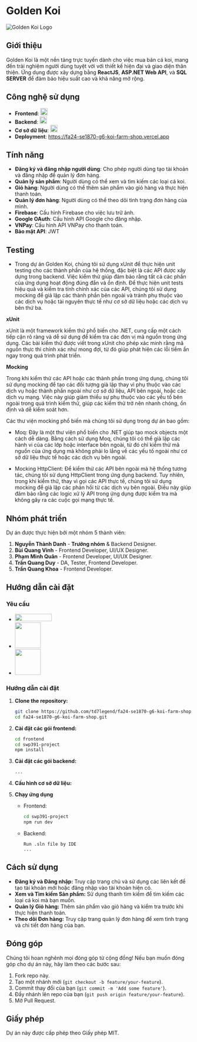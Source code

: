 
# Golden Koi

![Golden Koi Logo](https://firebasestorage.googleapis.com/v0/b/move-management-4fb2c.appspot.com/o/379128395d441b9667fb5156f1bbc970.png?alt=media&token=bb8dc2b6-2551-46e3-bf68-903798945e0d)

## Giới thiệu

Golden Koi là một nền tảng trực tuyến dành cho việc mua bán cá koi, mang đến trải nghiệm người dùng tuyệt vời với thiết kế hiện đại và giao diện thân thiện. Ứng dụng được xây dựng bằng **ReactJS**, **ASP.NET Web API**, và **SQL SERVER** để đảm bảo hiệu suất cao và khả năng mở rộng.

## Công nghệ sử dụng

- **Frontend**: <img  src="https://upload.wikimedia.org/wikipedia/commons/thumb/a/a7/React-icon.svg/1280px-React-icon.svg.png"  width="20"  height="20">
- **Backend**: <img  src="https://upload.wikimedia.org/wikipedia/commons/thumb/0/0d/C_Sharp_wordmark.svg/1024px-C_Sharp_wordmark.svg.png"  width="20"  height="20">
- **Cơ sở dữ liệu**: <img  src="https://www.vhv.rs/dpng/d/79-799586_microsoft-sql-server-logo-hd-png-download.png"  width="20"  height="20">
- **Deployment**: https://fa24-se1870-g6-koi-farm-shop.vercel.app

## Tính năng

- **Đăng ký và đăng nhập người dùng**: Cho phép người dùng tạo tài khoản và đăng nhập để quản lý đơn hàng.
- **Quản lý sản phẩm**: Người dùng có thể xem và tìm kiếm các loại cá koi.
- **Giỏ hàng**: Người dùng có thể thêm sản phẩm vào giỏ hàng và thực hiện thanh toán.
- **Quản lý đơn hàng**: Người dùng có thể theo dõi tình trạng đơn hàng của mình.
- **Firebase**: Cấu hình Firebase cho việc lưu trữ ảnh.
- **Google OAuth**: Cấu hình API Google cho đăng nhập.
- **VNPay**: Cấu hình API VNPay cho thanh toán.
- **Bảo mật API**: JWT
## Testing
- Trong dự án Golden Koi, chúng tôi sử dụng xUnit để thực hiện unit testing cho các thành phần của hệ thống, đặc biệt là các API được xây dựng trong backend. Việc kiểm thử giúp đảm bảo rằng tất cả các phần của ứng dụng hoạt động đúng đắn và ổn định. Để thực hiện unit tests hiệu quả và kiểm tra tính chính xác của các API, chúng tôi sử dụng mocking để giả lập các thành phần bên ngoài và tránh phụ thuộc vào các dịch vụ hoặc tài nguyên thực tế như cơ sở dữ liệu hoặc các dịch vụ bên thứ ba.

**xUnit**

xUnit là một framework kiểm thử phổ biến cho .NET, cung cấp một cách tiếp cận rõ ràng và dễ sử dụng để kiểm tra các đơn vị mã nguồn trong ứng dụng. Các bài kiểm thử được viết trong xUnit cho phép xác minh rằng mã nguồn thực thi chính xác như mong đợi, từ đó giúp phát hiện các lỗi tiềm ẩn ngay trong quá trình phát triển.

**Mocking**

Trong khi kiểm thử các API hoặc các thành phần trong ứng dụng, chúng tôi sử dụng mocking để tạo các đối tượng giả lập thay vì phụ thuộc vào các dịch vụ hoặc thành phần ngoài như cơ sở dữ liệu, API bên ngoài, hoặc các dịch vụ mạng. Việc này giúp giảm thiểu sự phụ thuộc vào các yếu tố bên ngoài trong quá trình kiểm thử, giúp các kiểm thử trở nên nhanh chóng, ổn định và dễ kiểm soát hơn.

Các thư viện mocking phổ biến mà chúng tôi sử dụng trong dự án bao gồm:
- Moq: Đây là một thư viện phổ biến cho .NET giúp tạo mock objects một cách dễ dàng. Bằng cách sử dụng Moq, chúng tôi có thể giả lập các hành vi của các lớp hoặc interface bên ngoài, từ đó chỉ kiểm thử mã nguồn của ứng dụng mà không phải lo lắng về các yếu tố ngoài như cơ sở dữ liệu thực tế hoặc các dịch vụ bên ngoài.

- Mocking HttpClient: Để kiểm thử các API bên ngoài mà hệ thống tương tác, chúng tôi sử dụng HttpClient trong ứng dụng backend. Tuy nhiên, trong khi kiểm thử, thay vì gọi các API thực tế, chúng tôi sử dụng mocking để giả lập các phản hồi từ các dịch vụ bên ngoài. Điều này giúp đảm bảo rằng các logic xử lý API trong ứng dụng được kiểm tra mà không gây ra các cuộc gọi mạng thực tế.
## Nhóm phát triển

Dự án được thực hiện bởi một nhóm 5 thành viên:

1. **Nguyễn Thành Danh** - **Trưởng nhóm** & Backend Designer.
2. **Bùi Quang Vinh** - Frontend Developer, UI/UX Designer.
3. **Phạm Minh Quân** - Frontend Developer, UI/UX Designer.
4. **Trần Quang Duy** - DA, Tester, Frontend Developer.
5. **Trần Quang Khoa** - Frontend Developer.

## Hướng dẫn cài đặt

### Yêu cầu

- <img  src="https://nodejs.org/static/images/logo.svg"  width="100"  height="20">
- <img  src="https://upload.wikimedia.org/wikipedia/commons/thumb/7/7d/Microsoft_.NET_logo.svg/640px-Microsoft_.NET_logo.svg.png"  width="70"  height="70">
- <img  src="https://www.vhv.rs/dpng/d/79-799586_microsoft-sql-server-logo-hd-png-download.png"  width="70"  height="70">

### Hướng dẫn cài đặt

1. **Clone the repository:**

   ```bash
   git clone https://github.com/td7legend/fa24-se1870-g6-koi-farm-shop.git
   cd fa24-se1870-g6-koi-farm-shop.git

   ```

2. **Cài đặt các gói frontend:**
   ```bash
   cd frontend
   cd swp391-project
   npm install
   ```
3. **Cài đặt các gói backend:**
   ```bash
   ...
   ```
4. **Cấu hình cơ sở dữ liệu:**
5. **Chạy ứng dụng**
   - Frontend:
     ```bash
     cd swp391-project
     npm run dev
     ```
   - Backend:
     ```
     Run .sln file by IDE
     ...
     ```

## Cách sử dụng

- **Đăng ký và Đăng nhập:** Truy cập trang chủ và sử dụng các liên kết để tạo tài khoản mới hoặc đăng nhập vào tài khoản hiện có.
- **Xem và Tìm kiếm Sản phẩm:** Sử dụng thanh tìm kiếm để tìm kiếm các loại cá koi mà bạn muốn.
- **Quản lý Giỏ hàng:** Thêm sản phẩm vào giỏ hàng và kiểm tra trước khi thực hiện thanh toán.
- **Theo dõi Đơn hàng:** Truy cập trang quản lý đơn hàng để xem tình trạng và chi tiết đơn hàng của bạn.

## Đóng góp

Chúng tôi hoan nghênh mọi đóng góp từ cộng đồng! Nếu bạn muốn đóng góp cho dự án này, hãy làm theo các bước sau:

1.  Fork repo này.
2.  Tạo một nhánh mới (`git checkout -b feature/your-feature`).
3.  Commit thay đổi của bạn (`git commit -m 'Add some feature'`).
4.  Đẩy nhánh lên repo của bạn (`git push origin feature/your-feature`).
5.  Mở Pull Request.

## Giấy phép

Dự án này được cấp phép theo Giấy phép MIT.
